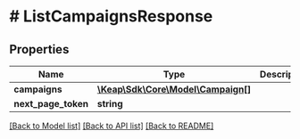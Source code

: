# # ListCampaignsResponse

## Properties

Name | Type | Description | Notes
------------ | ------------- | ------------- | -------------
**campaigns** | [**\Keap\Sdk\Core\Model\Campaign[]**](Campaign.md) |  | [optional]
**next_page_token** | **string** |  | [optional]

[[Back to Model list]](../../README.md#models) [[Back to API list]](../../README.md#endpoints) [[Back to README]](../../README.md)
